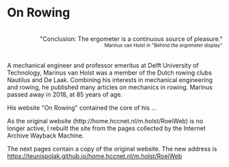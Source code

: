 # On Rowing

<br/>

<div style="text-align: right">
  "Conclusion: The ergometer is a continuous source of pleasure."</div>

<div style="text-align: right; font-size: 0.8em">  
  Marinus van Holst in "Behind the ergometer display"</div>
<br/>

A mechanical engineer and professor emeritus at Delft University of Technology, Marinus van Holst was a member of the Dutch rowing clubs Nautilus and De Laak. Combining his interests in mechanical engineering and rowing, he published many articles on mechanics in rowing. Marinus passed away in 2018, at 85 years of age.



His website "On Rowing" contained the core of his ... 

As the original website (http<nolink>://home.hccnet.nl/m.holst/RoeiWeb</nolink>) is no longer active, I rebuilt the site from the pages collected by the Internet Archive Wayback Machine.

The next pages contain a copy of the original website. The new address is https://teunispolak.github.io/home.hccnet.nl/m.holst/RoeiWeb

